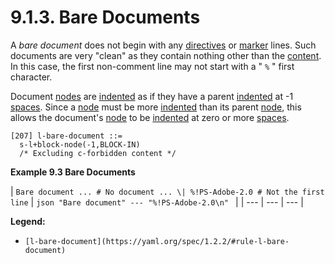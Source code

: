 # 9.1.3. Bare Documents

A *bare document* does not begin with any [directives](https://yaml.org/spec/1.2.2/#directives) or [marker](https://yaml.org/spec/1.2.2/#document-markers) lines. Such documents are very "clean" as they contain nothing other than the [content](https://yaml.org/spec/1.2.2/#nodes). In this case, the first non-comment line may not start with a " `%` " first character.

Document [nodes](https://yaml.org/spec/1.2.2/#nodes) are [indented](https://yaml.org/spec/1.2.2/#indentation-spaces) as if they have a parent [indented](https://yaml.org/spec/1.2.2/#indentation-spaces) at -1 [spaces](https://yaml.org/spec/1.2.2/#white-space-characters). Since a [node](https://yaml.org/spec/1.2.2/#nodes) must be more [indented](https://yaml.org/spec/1.2.2/#indentation-spaces) than its parent [node](https://yaml.org/spec/1.2.2/#nodes), this allows the document's [node](https://yaml.org/spec/1.2.2/#nodes) to be [indented](https://yaml.org/spec/1.2.2/#indentation-spaces) at zero or more [spaces](https://yaml.org/spec/1.2.2/#white-space-characters).

```
[207] l-bare-document ::=
  s-l+block-node(-1,BLOCK-IN)
  /* Excluding c-forbidden content */
```

**Example 9.3 Bare Documents**

| ``` Bare document ... # No document ... \| %!PS-Adobe-2.0 # Not the first line ``` | ```json "Bare document" --- "%!PS-Adobe-2.0\n" ``` |
| --- | --- | --- |

**Legend:**

- `[l-bare-document](https://yaml.org/spec/1.2.2/#rule-l-bare-document)`
